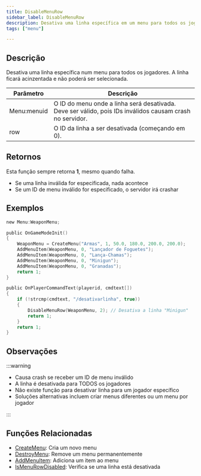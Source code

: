 ```yaml
---
title: DisableMenuRow
sidebar_label: DisableMenuRow
description: Desativa uma linha específica em um menu para todos os jogadores.
tags: ["menu"]

---
```


## Descrição

Desativa uma linha específica num menu para todos os jogadores. A linha ficará acinzentada e não poderá ser selecionada.

| Parâmetro   | Descrição                                                                                             |
| ----------- | ----------------------------------------------------------------------------------------------------- |
| Menu:menuid | O ID do menu onde a linha será desativada. Deve ser válido, pois IDs inválidos causam crash no servidor. |
| row         | O ID da linha a ser desativada (começando em 0).                                                      |

## Retornos

Esta função sempre retorna **1**, mesmo quando falha.

- Se uma linha inválida for especificada, nada acontece
- Se um ID de menu inválido for especificado, o servidor irá crashar

## Exemplos

```c  
new Menu:WeaponMenu;  

public OnGameModeInit()  
{  
    WeaponMenu = CreateMenu("Armas", 1, 50.0, 180.0, 200.0, 200.0);  
    AddMenuItem(WeaponMenu, 0, "Lançador de Foguetes");  
    AddMenuItem(WeaponMenu, 0, "Lança-Chamas");  
    AddMenuItem(WeaponMenu, 0, "Minigun");  
    AddMenuItem(WeaponMenu, 0, "Granadas");  
    return 1;  
}  

public OnPlayerCommandText(playerid, cmdtext[])  
{  
    if (!strcmp(cmdtext, "/desativarlinha", true))  
    {  
        DisableMenuRow(WeaponMenu, 2); // Desativa a linha "Minigun"  
        return 1;  
    }  
    return 1;  
}  
```  

## Observações

:::warning

- Causa crash se receber um ID de menu inválido
- A linha é desativada para TODOS os jogadores
- Não existe função para desativar linha para um jogador específico
- Soluções alternativas incluem criar menus diferentes ou um menu por jogador

:::

## Funções Relacionadas

- [CreateMenu](CreateMenu): Cria um novo menu
- [DestroyMenu](DestroyMenu): Remove um menu permanentemente
- [AddMenuItem](AddMenuItem): Adiciona um item ao menu
- [IsMenuRowDisabled](IsMenuRowDisabled): Verifica se uma linha está desativada